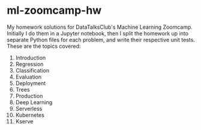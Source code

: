# ml-zoomcamp-hw
My homework solutions for DataTalksClub's Machine Learning Zoomcamp. Initially I do them in a Jupyter notebook, then I split the homework up into separate Python files for each problem, and write their respective unit tests. These are the topics covered:
1. Introduction
2. Regression
3. Classification
4. Evaluation
5. Deployment
6. Trees
7. Production
8. Deep Learning
9. Serverless
10. Kubernetes
11. Kserve
